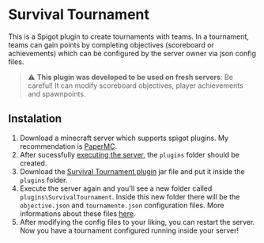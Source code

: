 # Survival Tournament
This is a Spigot plugin to create tournaments with teams. In a tournament, teams can gain points by completing objectives (scoreboard or achievements) which can be configured by the server owner via json config files.

> :warning: **This plugin was developed to be used on fresh servers**: Be careful! It can modify scoreboard objectives, player achievements and spawnpoints.

## Instalation
1. Download a minecraft server which supports spigot plugins. My recommendation is [PaperMC](https://papermc.io/downloads).
2. After sucessfully [executing the server](https://paper.readthedocs.io/en/latest/server/getting-started.html#running-the-server), the `plugins` folder should be created.
3. Download the [Survival Tournament plugin]() jar file and put it inside the `plugins` folder.
4. Execute the server again and you'll see a new folder called `plugins\SurvivalTournament`. Inside this new folder there will be the `objective.json` and `tournamente.json` configuration files. More informations about these files [here](https://github.com/mymatsubara/SurvivalTournament/src/main/resources/README.md).
5. After modifying the config files to your liking, you can restart the server. Now you have a tournament configured running inside your server!